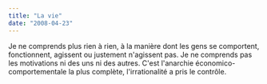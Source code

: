 ```yaml
---
title: "La vie"
date: "2008-04-23"
---
```


Je ne comprends plus rien à rien, à la manière dont les gens se comportent, fonctionnent, agissent ou justement n'agissent pas. Je ne comprends pas les motivations ni des uns ni des autres. C'est l'anarchie économico-comportementale la plus complète, l'irrationalité a pris le contrôle.
